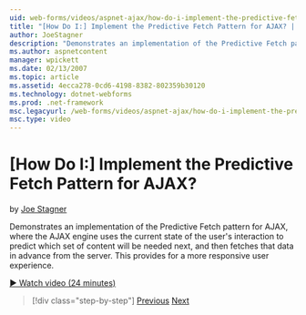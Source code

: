 ```yaml
---
uid: web-forms/videos/aspnet-ajax/how-do-i-implement-the-predictive-fetch-pattern-for-ajax
title: "[How Do I:] Implement the Predictive Fetch Pattern for AJAX? | Microsoft Docs"
author: JoeStagner
description: "Demonstrates an implementation of the Predictive Fetch pattern for AJAX, where the AJAX engine uses the current state of the user's interaction to predict wh..."
ms.author: aspnetcontent
manager: wpickett
ms.date: 02/13/2007
ms.topic: article
ms.assetid: 4ecca278-0cd6-4198-8382-802359b30120
ms.technology: dotnet-webforms
ms.prod: .net-framework
msc.legacyurl: /web-forms/videos/aspnet-ajax/how-do-i-implement-the-predictive-fetch-pattern-for-ajax
msc.type: video
---
```

[How Do I:] Implement the Predictive Fetch Pattern for AJAX?
====================
by [Joe Stagner](https://github.com/JoeStagner)

Demonstrates an implementation of the Predictive Fetch pattern for AJAX, where the AJAX engine uses the current state of the user's interaction to predict which set of content will be needed next, and then fetches that data in advance from the server. This provides for a more responsive user experience.

[&#9654; Watch video (24 minutes)](https://channel9.msdn.com/Blogs/ASP-NET-Site-Videos/how-do-i-implement-the-predictive-fetch-pattern-for-ajax)

> [!div class="step-by-step"]
> [Previous](how-do-i-use-the-aspnet-ajax-timer-control.md)
> [Next](how-do-i-implement-the-ajax-paging-pattern.md)
